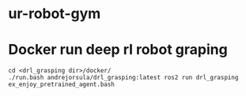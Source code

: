 # ur-robot-gym
# Docker run deep rl robot graping
```
cd <drl_grasping dir>/docker/
./run.bash andrejorsula/drl_grasping:latest ros2 run drl_grasping ex_enjoy_pretrained_agent.bash
```

 
